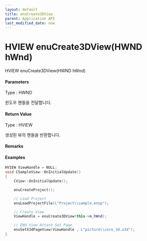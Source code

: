 ```yaml
---
layout: default
title: enuCreate3DView
parent: Application API
last_modified_date: now
---
```

# HVIEW enuCreate3DView\(HWND hWnd\)

HVIEW enuCreate3DView\(HWND hWnd\)

#### Parameters

Type : HWND

윈도우 핸들을 전달합니다.

#### Return Value

Type : HVIEW

생성된 뷰의 핸들을 반환합니다.

#### Remarks

#### Examples

```cpp
HVIEW ViewHandle = NULL; 
void CSampleView::OnInitialUpdate() 
{ 
    CView::OnInitialUpdate(); 

    enuCreateProject(); 

    // Load Project
    enuLoadProjectFile(L"Project\\sample.enup"); 

    // Create View
    ViewHandle = enuCreate3DView(this->m_hWnd); 

    // ENU View Attach Set Page 
    enuSetX3dPageView(ViewHandle , L"picture\\core_3d.x3d");
}
```



